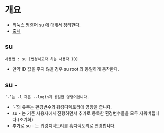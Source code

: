 # 개요 
- 리눅스 명령어 su 에 대해서 정리한다. 
- [출처](https://storycompiler.tistory.com/44) 

## su 
```
사용법 : su [변경하고자 하는 사용자 ID]
```
- 만약 ID 값을 주지 않을 경우 su root 와 동일하게 동작한다. 

## su - 
```
‘-’는 -l 혹은 --login과 동일한 명령어입니다.
```
- ‘-’의 유무는 환경변수와 워킹디렉토리에 영향을 줍니다.
- su - 는 기존 사용자에서 진행하면서 추가로 등록한 환경변수들을 모두 지워버립니다.(초기화)
- 추가로 su - 는 워킹디렉토리를 홈디렉토리로 변경합니다. 
